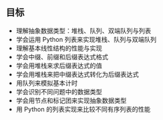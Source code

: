 ## 目标
- 理解抽象数据类型：堆栈、队列、双端队列与列表
- 学会运用 Python 列表来实现堆栈、队列与双端队列
- 理解基本线性结构的性能与实现
- 学会中缀、前缀和后缀表达式格式
- 学会用堆栈来求后缀表达式的值
- 学会用堆栈来把中缀表达式转化为后缀表达式
- 用队列来模拟基本计时
- 学会识别不同问题中的数据类型
- 学会用节点和标记团来实现抽象数据类型
- 用 Python 的列表实现来比较不同有序列表的性能